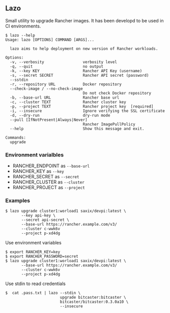 Lazo
----

Small utility to upgrade Rancher images. It has been developd to be used in CI environments.

    
    $ lazo --help
    Usage: lazo [OPTIONS] COMMAND [ARGS]...
    
      lazo aims to help deployment on new version of Rancher workloads.
    
    Options:
      -v, --verbosity                 verbosity level
      -q, --quit                      no output
      -k, --key KEY                   Rancher API Key (username)
      -s, --secret SECRET             Rancher API secret (password)
      --sstdin                  
      -r, --repository URL            Docker repository
      --check-image / --no-check-image
                                      Do not check Docker repository
      -b, --base-url URL              Rancher base url
      -c, --cluster TEXT              Rancher cluster key
      -p, --project TEXT              Rancher project key  [required]
      -i, --insecure                  Ignore verifying the SSL certificate
      -d, --dry-run                   dry-run mode
      --pull [IfNotPresent|Always|Never]
                                      Rancher ImagePullPolicy
      --help                          Show this message and exit.
    
    Commands:
      upgrade
      
### Environment varialbles      

- RANCHER_ENDPOINT as `--base-url`
- RANCHER_KEY as `--key`
- RANCHER_SECRET as `--secret`
- RANCHER_CLUSTER as `--cluster`
- RANCHER_PROJECT as `--project`

      
### Examples

    $ lazo upgrade cluster1:worload1 saxix/devpi:latest \
           --key api-key \
           --secret api-secret \
           --base-url https://rancher.example.com/v3/
           --cluster c-wwk6v
           --project p-xd4dg
               
Use environment variables

    $ export RANCHER_KEY=key
    $ export RANCHER_PASSWORD=secret
    $ lazo upgrade cluster1:worload1 saxix/devpi:latest \
           --base-url https://rancher.example.com/v3/
           --cluster c-wwk6v
           --project p-xd4dg

Use stdin to read credentials

    $  cat .pass.txt | lazo --stdin \
                            upgrade bitcaster:bitcaster \
                            bitcaster/bitcaster:0.3.0a10 \
                            --insecure
